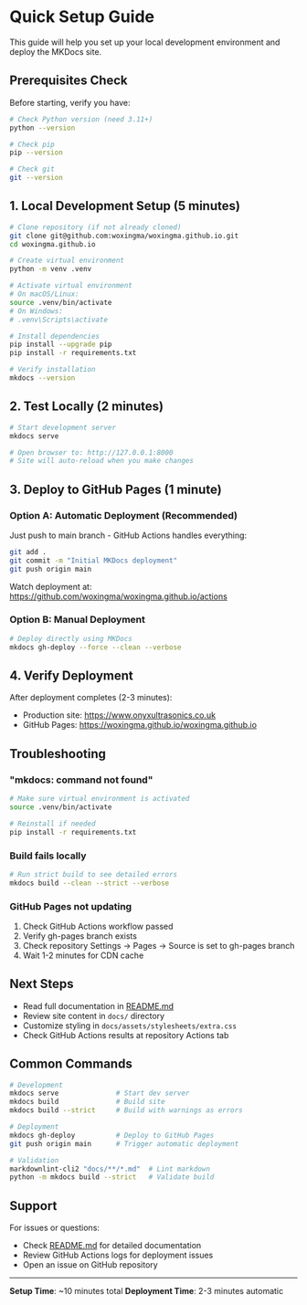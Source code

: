 # Quick Setup Guide

This guide will help you set up your local development environment and deploy the MKDocs site.

## Prerequisites Check

Before starting, verify you have:

```bash
# Check Python version (need 3.11+)
python --version

# Check pip
pip --version

# Check git
git --version
```

## 1. Local Development Setup (5 minutes)

```bash
# Clone repository (if not already cloned)
git clone git@github.com:woxingma/woxingma.github.io.git
cd woxingma.github.io

# Create virtual environment
python -m venv .venv

# Activate virtual environment
# On macOS/Linux:
source .venv/bin/activate
# On Windows:
# .venv\Scripts\activate

# Install dependencies
pip install --upgrade pip
pip install -r requirements.txt

# Verify installation
mkdocs --version
```

## 2. Test Locally (2 minutes)

```bash
# Start development server
mkdocs serve

# Open browser to: http://127.0.0.1:8000
# Site will auto-reload when you make changes
```

## 3. Deploy to GitHub Pages (1 minute)

### Option A: Automatic Deployment (Recommended)

Just push to main branch - GitHub Actions handles everything:

```bash
git add .
git commit -m "Initial MKDocs deployment"
git push origin main
```

Watch deployment at: https://github.com/woxingma/woxingma.github.io/actions

### Option B: Manual Deployment

```bash
# Deploy directly using MKDocs
mkdocs gh-deploy --force --clean --verbose
```

## 4. Verify Deployment

After deployment completes (2-3 minutes):

- Production site: https://www.onyxultrasonics.co.uk
- GitHub Pages: https://woxingma.github.io/woxingma.github.io

## Troubleshooting

### "mkdocs: command not found"

```bash
# Make sure virtual environment is activated
source .venv/bin/activate

# Reinstall if needed
pip install -r requirements.txt
```

### Build fails locally

```bash
# Run strict build to see detailed errors
mkdocs build --clean --strict --verbose
```

### GitHub Pages not updating

1. Check GitHub Actions workflow passed
2. Verify gh-pages branch exists
3. Check repository Settings → Pages → Source is set to gh-pages branch
4. Wait 1-2 minutes for CDN cache

## Next Steps

- Read full documentation in [README.md](README.md)
- Review site content in `docs/` directory
- Customize styling in `docs/assets/stylesheets/extra.css`
- Check GitHub Actions results at repository Actions tab

## Common Commands

```bash
# Development
mkdocs serve              # Start dev server
mkdocs build              # Build site
mkdocs build --strict     # Build with warnings as errors

# Deployment
mkdocs gh-deploy          # Deploy to GitHub Pages
git push origin main      # Trigger automatic deployment

# Validation
markdownlint-cli2 "docs/**/*.md"  # Lint markdown
python -m mkdocs build --strict   # Validate build
```

## Support

For issues or questions:

- Check [README.md](README.md) for detailed documentation
- Review GitHub Actions logs for deployment issues
- Open an issue on GitHub repository

---

**Setup Time**: ~10 minutes total
**Deployment Time**: 2-3 minutes automatic
